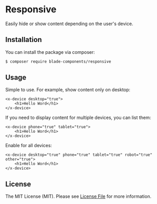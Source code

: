 # Responsive

Easily hide or show content depending on the user's device.

## Installation

You can install the package via composer:

```bash
$ composer require blade-components/responsive
```

## Usage

Simple to use. For example, show content only on desktop:

```blade
<x-device desktop="true">
    <h1>Hello Word</h1>
</x-device>
```

If you need to display content for multiple devices, you can list them:

```blade
<x-device phone="true" tablet="true">
    <h1>Hello Word</h1>
</x-device>
```

Enable for all devices:

```blade
<x-device desktop="true" phone="true" tablet="true" robot="true" other="true">
    <h1>Hello Word</h1>
</x-device>
```

## License

The MIT License (MIT). Please see [License File](LICENSE.md) for more information.

